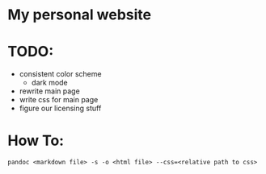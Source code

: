 # My personal website

# TODO:

* consistent color scheme
    * dark mode
* rewrite main page
* write css for main page
* figure our licensing stuff


# How To:
`pandoc <markdown file> -s -o <html file> --css=<relative path to css>`
